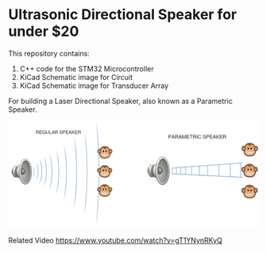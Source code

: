 # Ultrasonic Directional Speaker for under $20

This repository contains:

1. C++ code for the STM32 Microcontroller
2. KiCad Schematic image for Circuit
3. KiCad Schematic image for Transducer Array

For building a Laser Directional Speaker, also known as a Parametric Speaker.


![alt text](images/parametric_speaker.png "Parametric Speaker")

Related Video https://www.youtube.com/watch?v=gT1YNynRKyQ
